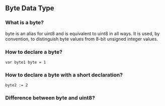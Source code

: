 ## Byte Data Type

### What is a byte?
byte is an alias for uint8 and is equivalent to uint8 in all ways. It is used, by convention, to distinguish byte values from 8-bit unsigned integer values.

### How to declare a byte?
```
var byte1 byte = 1
```

### How to declare a byte with a short declaration?
```
byte2 := 2
```

### Difference between byte and uint8?
